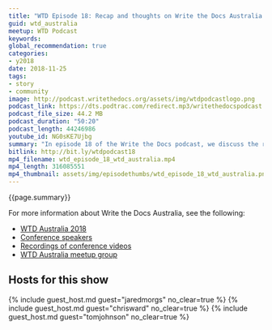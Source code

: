 ```yaml
---
title: "WTD Episode 18: Recap and thoughts on Write the Docs Australia 2018"
guid: wtd_australia
meetup: WTD Podcast
keywords:
global_recommendation: true
categories:
- y2018
date: 2018-11-25
tags:
- story
- community
image: http://podcast.writethedocs.org/assets/img/wtdpodcastlogo.png
podcast_link: https://dts.podtrac.com/redirect.mp3/writethedocspodcast.org/wtd_episode_18_wtd_australia.mp3
podcast_file_size: 44.2 MB
podcast_duration: "50:20"
podcast_length: 44246986
youtube_id: NG0sKE7Ujbg
summary: "In episode 18 of the Write the Docs podcast, we discuss the recent Write the Docs Australia 2018 conference held in Melbourne. Jared was an emcee at the event and shares his inside perspective about what made the event so successful. We dive deep into the unconference format, how to instill the Write the Docs brand into the conference experience, how super volunteers can avoid burnout, what sessions stood out, and more. Also, Chris confesses that he has attended about 40 conferences this year, and explains a few reasons why."
bitlink: http://bit.ly/wtdpodcast18
mp4_filename: wtd_episode_18_wtd_australia.mp4
mp4_length: 316085551
mp4_thumbnail: assets/img/episodethumbs/wtd_episode_18_wtd_australia.png
---
```


{{page.summary}}

For more information about Write the Docs Australia, see the following:

* [WTD Australia 2018](http://www.writethedocs.org/conf/australia/2018/)
* [Conference speakers](http://www.writethedocs.org/conf/australia/2018/speakers/)
* [Recordings of conference videos](https://www.youtube.com/watch?v=N13_FP2NkSk&list=PLy70RNJ7dYrJ1wANiqa7ObwUnoJjouQjt)
* [WTD Australia meetup group](https://www.meetup.com/Write-the-Docs-Australia/)

## Hosts for this show

{% include guest_host.md guest="jaredmorgs" no_clear=true %}
{% include guest_host.md guest="chrisward" no_clear=true %}
{% include guest_host.md guest="tomjohnson" no_clear=true %}
<div style="clear:both"></div>
